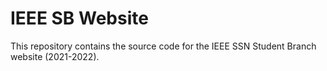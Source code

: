 # IEEE SB Website

This repository contains the source code for the IEEE SSN Student Branch website (2021-2022).
